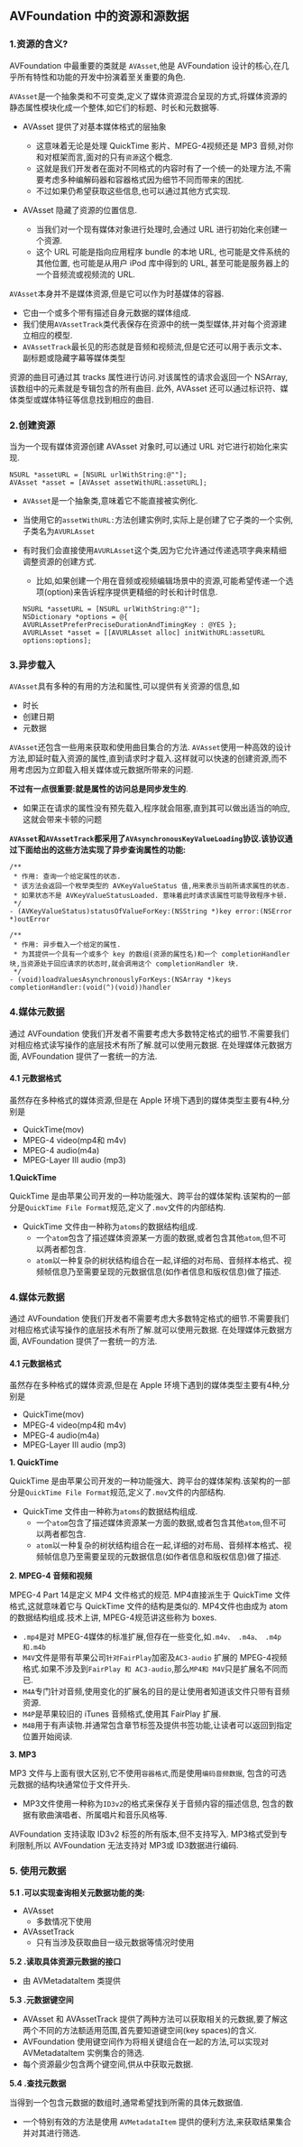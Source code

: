 ## AVFoundation 中的资源和源数据 

### 1.资源的含义?

AVFoundation 中最重要的类就是 `AVAsset`,他是 AVFoundation 设计的核心,在几乎所有特性和功能的开发中扮演着至关重要的角色.

`AVAsset`是一个抽象类和不可变类,定义了媒体资源混合呈现的方式,将媒体资源的静态属性模块化成一个整体,如它们的标题、时长和元数据等.

- AVAsset 提供了对基本媒体格式的层抽象
    - 这意味着无论是处理 QuickTime 影片、MPEG-4视频还是 MP3 音频,对你和对框架而言,面对的只有`资源`这个概念.
    - 这就是我们开发者在面对不同格式的内容时有了一个统一的处理方法,不需要考虑多种编解码器和容器格式因为细节不同而带来的困扰.
    - 不过如果仍希望获取这些信息,也可以通过其他方式实现.

- AVAsset 隐藏了资源的位置信息.
    - 当我们对一个现有媒体对象进行处理时,会通过 URL 进行初始化来创建一个资源.
    - 这个 URL 可能是指向应用程序 bundle 的本地 URL, 也可能是文件系统的其他位置, 也可能是从用户 iPod 库中得到的 URL, 甚至可能是服务器上的一个音频流或视频流的 URL.

`AVAsset`本身并不是媒体资源,但是它可以作为时基媒体的容器.

- 它由一个或多个带有描述自身元数据的媒体组成.
- 我们使用`AVAssetTrack`类代表保存在资源中的统一类型媒体,并对每个资源建立相应的模型.
- `AVAssetTrack`最长见的形态就是音频和视频流,但是它还可以用于表示文本、副标题或隐藏字幕等媒体类型

资源的曲目可通过其 tracks 属性进行访问.对该属性的请求会返回一个 NSArray, 该数组中的元素就是专辑包含的所有曲目.
此外, AVAsset 还可以通过标识符、媒体类型或媒体特征等信息找到相应的曲目.  

### 2.创建资源

当为一个现有媒体资源创建 AVAsset 对象时,可以通过 URL 对它进行初始化来实现.

```objc
NSURL *assetURL = [NSURL urlWithString:@""];
AVAsset *asset = [AVAsset assetWithURL:assetURL];
```

- `AVAsset`是一个抽象类,意味着它不能直接被实例化.
- 当使用它的`assetWithURL:`方法创建实例时,实际上是创建了它子类的一个实例,子类名为`AVURLAsset`
- 有时我们会直接使用`AVURLAsset`这个类,因为它允许通过传递选项字典来精细调整资源的创建方式.
    - 比如,如果创建一个用在音频或视频编辑场景中的资源,可能希望传递一个选项(option)来告诉程序提供更精细的时长和计时信息.

    ```objc
    NSURL *assetURL = [NSURL urlWithString:@""];
    NSDictionary *options = @{ AVURLAssetPreferPreciseDurationAndTimingKey : @YES };
    AVURLAsset *asset = [[AVURLAsset alloc] initWithURL:assetURL options:options];
    ``` 

### 3.异步载入

`AVAsset`具有多种的有用的方法和属性,可以提供有关资源的信息,如

- 时长
- 创建日期
- 元数据

`AVAsset`还包含一些用来获取和使用曲目集合的方法.
`AVAsset`使用一种高效的设计方法,即延时载入资源的属性,直到请求时才载入.这样就可以快速的创建资源,而不用考虑因为立即载入相关媒体或元数据所带来的问题.

**不过有一点很重要:就是属性的访问总是同步发生的**.

- 如果正在请求的属性没有预先载入,程序就会阻塞,直到其可以做出适当的响应,这就会带来卡顿的问题

**`AVAsset`和`AVAssetTrack`都采用了`AVAsynchronousKeyValueLoading`协议.该协议通过下面给出的这些方法实现了异步查询属性的功能:**

```objc
/**
 * 作用: 查询一个给定属性的状态.
 * 该方法会返回一个枚举类型的 AVKeyValueStatus 值,用来表示当前所请求属性的状态.
 * 如果状态不是 AVKeyValueStatusLoaded. 意味着此时请求该属性可能导致程序卡顿.
 */
- (AVKeyValueStatus)statusOfValueForKey:(NSString *)key error:(NSError *)outError

/**
 * 作用: 异步载入一个给定的属性.
 * 为其提供一个具有一个或多个 key 的数组(资源的属性名)和一个 completionHandler 块,当资源处于回应请求的状态时,就会调用这个 completionHandler 块.
 */
- (void)loadValuesAsynchronouslyForKeys:(NSArray *)keys completionHandler:(void(^)(void))handler
```    

### 4.媒体元数据

 通过 AVFoundation 使我们开发者不需要考虑大多数特定格式的细节.不需要我们对相应格式读写操作的底层技术有所了解.就可以使用元数据.
 在处理媒体元数据方面, AVFoundation 提供了一套统一的方法.

#### 4.1 元数据格式

虽然存在多种格式的媒体资源,但是在 Apple 环境下遇到的媒体类型主要有4种,分别是

- QuickTime(mov)
- MPEG-4 video(mp4和 m4v)
- MPEG-4 audio(m4a)
- MPEG-Layer III audio (mp3)

**1.QuickTime**

QuickTime 是由苹果公司开发的一种功能强大、跨平台的媒体架构.该架构的一部分是`QuickTime File Format`规范,定义了`.mov`文件的内部结构.

- QuickTime 文件由一种称为`atoms`的数据结构组成.
    - 一个`atom`包含了描述媒体资源某一方面的数据,或者包含其他`atom`,但不可以两者都包含.
    - `atom`以一种复杂的树状结构组合在一起,详细的对布局、音频样本格式、视频帧信息乃至需要呈现的元数据信息(如作者信息和版权信息)做了描述.

### 4.媒体元数据

 通过 AVFoundation 使我们开发者不需要考虑大多数特定格式的细节.不需要我们对相应格式读写操作的底层技术有所了解.就可以使用元数据.
 在处理媒体元数据方面, AVFoundation 提供了一套统一的方法.

#### 4.1 元数据格式

虽然存在多种格式的媒体资源,但是在 Apple 环境下遇到的媒体类型主要有4种,分别是

- QuickTime(mov)
- MPEG-4 video(mp4和 m4v)
- MPEG-4 audio(m4a)
- MPEG-Layer III audio (mp3)

**1. QuickTime**

QuickTime 是由苹果公司开发的一种功能强大、跨平台的媒体架构.该架构的一部分是`QuickTime File Format`规范,定义了`.mov`文件的内部结构.

- QuickTime 文件由一种称为`atoms`的数据结构组成.
    - 一个`atom`包含了描述媒体资源某一方面的数据,或者包含其他`atom`,但不可以两者都包含.
    - `atom`以一种复杂的树状结构组合在一起,详细的对布局、音频样本格式、视频帧信息乃至需要呈现的元数据信息(如作者信息和版权信息)做了描述.
    
**2. MPEG-4 音频和视频**

MPEG-4 Part 14是定义 MP4 文件格式的规范.
MP4直接派生于 QuickTime 文件格式,这就意味着它与 QuickTime 文件的结构是类似的.
MP4文件也由成为 atom 的数据结构组成.技术上讲, MPEG-4规范讲这些称为 boxes.

- `.mp4`是对 MPEG-4媒体的标准扩展,但存在一些变化,如`.m4v、 .m4a、 .m4p 和.m4b`
- `M4V`文件是带有苹果公司`针对FairPlay`加密及`AC3-audio`
扩展的 MPEG-4视频格式.如果不涉及到`FairPlay 和 AC3-audio`,那么`MP4和 M4V`只是扩展名不同而已.
- `M4A`专门针对音频,使用变化的扩展名的目的是让使用者知道该文件只带有音频资源.
- `M4P`是苹果较旧的 iTunes 音频格式,使用其 FairPlay 扩展.
- `M4B`用于有声读物.并通常包含章节标签及提供书签功能,让读者可以返回到指定位置开始阅读.

**3. MP3**

MP3 文件与上面有很大区别,它不使用`容器格式`,而是使用`编码音频数据`, 包含的可选元数据的结构块通常位于文件开头.

- MP3文件使用一种称为`ID3v2`的格式来保存关于音频内容的描述信息, 包含的数据有歌曲演唱者、所属唱片和音乐风格等.

AVFoundation 支持读取 ID3v2 标签的所有版本,但不支持写入. MP3格式受到专利限制,所以 AVFoundation 无法支持对 MP3或 ID3数据进行编码.


### 5. 使用元数据

**5.1 .可以实现查询相关元数据功能的类:**

- AVAsset
    - 多数情况下使用 
- AVAssetTrack
    - 只有当涉及获取曲目一级元数据等情况时使用

**5.2 .读取具体资源元数据的接口**

- 由 AVMetadataItem 类提供

**5.3 .元数据键空间**

- AVAsset 和 AVAssetTrack 提供了两种方法可以获取相关的元数据,要了解这两个不同的方法额适用范围,首先要知道键空间(key spaces)的含义.
- AVFoundation 使用键空间作为将相关键组合在一起的方法,可以实现对 AVMetadataItem 实例集合的筛选.
- 每个资源最少包含两个键空间,供从中获取元数据.



**5.4 .查找元数据**

当得到一个包含元数据的数组时,通常希望找到所需的具体元数据值.

- 一个特别有效的方法是使用 `AVMetadataItem` 提供的便利方法,来获取结果集合并对其进行筛选.
